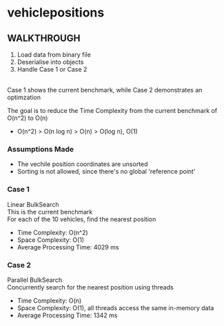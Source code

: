 # vehiclepositions
 
## WALKTHROUGH
1. Load data from binary file
2. Deserialise into objects 
3. Handle Case 1 or Case 2 

<br />
Case 1 shows the current benchmark, while Case 2 demonstrates an optimzation  

The goal is to reduce the Time Complexity from the current benchmark of O(n^2) to O(n)  
 * O(n^2) > O(n log n) > O(n) > O(log n), O(1)  

### Assumptions Made
* The vechile position coordinates are unsorted
* Sorting is not allowed, since there's no global 'reference point'

### Case 1
Linear BulkSearch  
 This is the current benchmark  
 For each of the 10 vehicles, find the nearest position  
 * Time Complexity: O(n^2)  
 * Space Complexity: O(1)  
 * Average Processing Time: 4029 ms  
 
 ### Case 2
Parallel BulkSearch  
Concurrently search for the nearest position using threads
 * Time Complexity: O(n)  
 * Space Complexity: O(1),  all threads access the same in-memory data  
 * Average Processing Time: 1342 ms  
